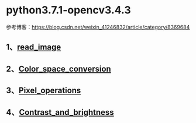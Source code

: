 # python3.7.1-opencv3.4.3
参考博客：https://blog.csdn.net/weixin_41246832/article/category/8369684
## 1、[read_image](https://github.com/Clayygou/python-opencv/tree/master/read_image)
## 2、[Color_space_conversion](https://github.com/Clayygou/python-opencv/tree/master/Color_space_conversion)
## 3、[Pixel_operations](https://github.com/Clayygou/python-opencv/tree/master/Pixel_operations)
## 4、[Contrast_and_brightness](https://github.com/Clayygou/python-opencv/tree/master/Contrast_and_brightness)